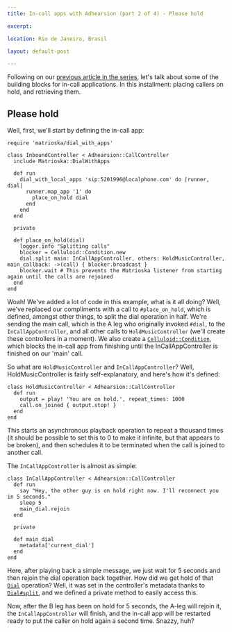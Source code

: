 ```yaml
---
title: In-call apps with Adhearsion (part 2 of 4) - Please hold

excerpt:

location: Rio de Janeiro, Brasil

layout: default-post

---
```


<p>Following on our <a href="/blog/2013/call-apps-adhearsion-matrioska/">previous article in the series</a>, let's talk about some of the building blocks for in-call applications.  In this installment: placing callers on hold, and retrieving them.</p>

<h2>Please hold</h2>

<p>Well, first, we'll start by defining the in-call app:</p>

<pre><code class="ruby">require 'matrioska/dial_with_apps'

class InboundController &lt; Adhearsion::CallController
  include Matrioska::DialWithApps

  def run
    dial_with_local_apps 'sip:5201996@localphone.com' do |runner, dial|
      runner.map_app '1' do
        place_on_hold dial
      end
    end
  end

  private

  def place_on_hold(dial)
    logger.info "Splitting calls"
    blocker = Celluloid::Condition.new
    dial.split main: InCallAppController, others: HoldMusicController, main_callback: -&gt;(call) { blocker.broadcast }
    blocker.wait # This prevents the Matrioska listener from starting again until the calls are rejoined
  end
end
</code></pre>

<p>Woah! We've added a lot of code in this example, what is it all doing? Well, we've replaced our compliments with a call to <code>#place_on_hold</code>, which is defined, amongst other things, to split the dial operation in half. We're sending the main call, which is the A leg who originally invoked <code>#dial</code>, to the <code>InCallAppController</code>, and all other calls to <code>HoldMusicController</code> (we'll create these controllers in a moment). We also create a <a href="https://github.com/celluloid/celluloid/wiki/Conditions"><code>Celluloid::Condition</code></a>, which blocks the in-call app from finishing until the InCallAppController is finished on our 'main' call.</p>

<p>So what are <code>HoldMusicController</code> and <code>InCallAppController</code>? Well, HoldMusicController is fairly self-explanatory, and here's how it's defined:</p>

<pre><code class="ruby">class HoldMusicController &lt; Adhearsion::CallController
  def run
    output = play! 'You are on hold.', repeat_times: 1000
    call.on_joined { output.stop! }
  end
end
</code></pre>

<p>This starts an asynchronous playback operation to repeat a thousand times (it should be possible to set this to 0 to make it infinite, but that appears to be broken), and then schedules it to be terminated when the call is joined to another call.</p>

<p>The <code>InCallAppController</code> is almost as simple:</p>

<pre><code class="ruby">class InCallAppController &lt; Adhearsion::CallController
  def run
    say "Hey, the other guy is on hold right now. I'll reconnect you in 5 seconds."
    sleep 5
    main_dial.rejoin
  end

  private

  def main_dial
    metadata['current_dial']
  end
end
</code></pre>

<p>Here, after playing back a simple message, we just wait for 5 seconds and then rejoin the dial operation back together. How did we get hold of that <a href="http://rubydoc.info/gems/adhearsion/Adhearsion/CallController/Dial/Dial"><code>Dial</code></a> operation? Well, it was set in the controller's metadata thanks to <a href="http://rubydoc.info/gems/adhearsion/Adhearsion/CallController/Dial/Dial:split"><code>Dial#split</code></a>, and we defined a private method to easily access this.</p>

<p>Now, after the B leg has been on hold for 5 seconds, the A-leg will rejoin it, the <code>InCallAppController</code> will finish, and the in-call app will be restarted ready to put the caller on hold again a second time. Snazzy, huh?</p>
